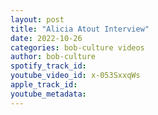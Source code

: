 ```yaml
---
layout: post
title: "Alicia Atout Interview"
date: 2022-10-26
categories: bob-culture videos
author: bob-culture
spotify_track_id: 
youtube_video_id: x-053SxxqWs
apple_track_id: 
youtube_metadata: 
---
```

